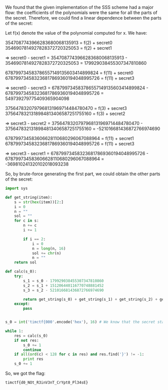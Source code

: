 We found that the given implementation of the SSS scheme had a major flow: the coefficients of the polynomials were the same for all the parts of the secret. Therefore, we could find a linear dependence between the parts of the secret:

Let f(x) denote the value of the polynomial computed for x. We have:

3547087743966283680068135913 = f(2) + secret0
3546907814927828372720325053 = f(2) + secret1

=> secret0 - secret1 = 3547087743966283680068135913 - 3546907814927828372720325053 = 179929038455307347810860

678799734583786557149135603414899824 = f(11) + secret0
678799734583236817869360194048995726 = f(11) + secret3

=> secret0 - secret3 = 678799734583786557149135603414899824 - 678799734583236817869360194048995726 = 549739279775409365904098

3756478320797968131969714484780470 = f(3) + secret3
3756478321318984813406587251755160 = f(3) + secret2

=> secret3 - secret2 = 3756478320797968131969714484780470 - 3756478321318984813406587251755160 = -521016681436872766974690

678799734583606628110680296067088964 = f(11) + secret1
678799734583236817869360194048995726 = f(11) + secret3

=> secret3 - secret1 = 678799734583236817869360194048995726 - 678799734583606628110680296067088964 = -369810241320102018093238

So, by brute-force generating the first part, we could obtain the other parts of the secret:

```python
import sys

def get_string(item):
    s = str(hex(item))[2:]
    i = 0
    n = ""
    sol = ""
    for c in s:
        n += c
        i += 1

        if i == 2:
            i = 0
            n = long(n, 16)
            sol += chr(n)
            n = ""
    return sol

def calc(s_0):
    try:
        s_1 = s_0 - 179929038455307347810860
        s_2 = s_1 + 151206440116770748881452
        s_3 = s_2 - 521016681436872766974690

        return get_string(s_0) + get_string(s_1) + get_string(s_2) + get_string(s_3)
    except:
        pass


s_0 = int('timctf{000'.encode('hex'), 16) # We know that the secret starts with timctf{

while 1:
    res = calc(s_0)
    if not res:
        s_0 += 1
        continue
    if all(ord(c) < 128 for c in res) and res.find('}') != -1:
        print res
    s_0 += 1
```

So, we got the flag:

```
timctf{d0_NOt_R3inV3nT_CrYpt0_Pl34sE}
```
